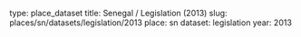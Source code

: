 type: place_dataset
title: Senegal / Legislation (2013)
slug: places/sn/datasets/legislation/2013
place: sn
dataset: legislation
year: 2013
